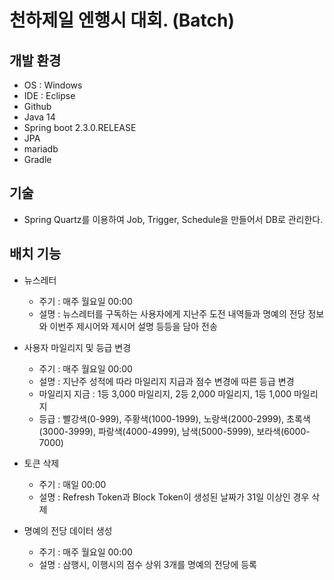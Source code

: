 # 천하제일 엔행시 대회. (Batch)

## 개발 환경
- OS : Windows
- IDE : Eclipse
- Github
- Java 14
- Spring boot 2.3.0.RELEASE
- JPA
- mariadb
- Gradle

## 기술
- Spring Quartz를 이용하여 Job, Trigger, Schedule을 만들어서 DB로 관리한다.

## 배치 기능
- 뉴스레터
  - 주기 : 매주 월요일 00:00
  - 설명 : 뉴스레터를 구독하는 사용자에게 지난주 도전 내역들과 명예의 전당 정보와 이번주 제시어와 제시어 설명 등등을 담아 전송
  
- 사용자 마일리지 및 등급 변경
  - 주기 : 매주 월요일 00:00
  - 설명 : 지난주 성적에 따라 마일리지 지급과 점수 변경에 따른 등급 변경
  - 마일리지 지금 : 1등 3,000 마일리지, 2등 2,000 마일리지, 1등 1,000 마일리지
  - 등급 : 빨강색(0-999), 주황색(1000-1999), 노랑색(2000-2999), 초록색(3000-3999), 파랑색(4000-4999), 남색(5000-5999), 보라색(6000-7000)
  
- 토큰 삭제
  - 주기 : 매일 00:00
  - 설명 : Refresh Token과 Block Token이 생성된 날짜가 31일 이상인 경우 삭제
  
- 명예의 전당 데이터 생성
  - 주기 : 매주 월요일 00:00
  - 설명 : 삼행시, 이행시의 점수 상위 3개를 명예의 전당에 등록
